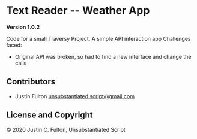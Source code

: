 # Text Reader -- Weather App
**Version 1.0.2**

Code for a small Traversy Project. A simple API interaction app
Challenges faced:

- Original API was broken, so had to find a new interface and change the calls 


## Contributors

- Justin Fulton <unsubstantiated.script@gmail.com>

## License and Copyright

© 2020 Justin C. Fulton, Unsubstantiated Script
